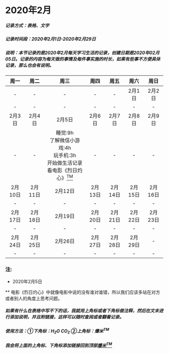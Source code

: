 # 2020年2月
##### 记录方式：表格、文字
##### 记录时间段：2020年2月1日-2020年2月29日
##### 说明：本节记录的是2020年2月每天学习生活的记录，创建日期是2020年02月05日。记录的内容为每天做的事情及每件事实施的时长，如果有些事不方便具体记录，那么也会有说明。

周一 | 周二 | 周三 | 周四 | 周五 | 周六 |  周日
:-:|:-:|:-:|:-:|:-:|:-:|:-:
-|-|-|-|-| 2月1日 |2月2日
-|-|-|-|-|-|-
2月3日 | 2月4日 | 2月5日 | 2月6日 | 2月7日 | 2月8日 |  2月9日
-|-|睡觉:9h<br>了解微信小游戏:4h<br>玩手机:3h<br>开始做生活记录<br>看电影《烈日灼心》[<sup>TM</sup>](###注:)|-|-|-|-
2月10日 | 2月11日 | 2月12日 | 2月13日 | 2月14日 | 2月15日 |  2月16日 
-|-|-|-|-|-|-
2月17日 | 2月18日 | 2月19日 | 2月20日 | 2月21日 | 2月22日 |  2月23日 
-|-|-|-|-|-|-
2月24日 | 2月25日 | 2月26日 | 2月27日 | 2月28日 | 2月29日 | - 
-|-|-|-|-|-|-


### 注:
* 2020年2月5日

** 电影《烈日灼心》中就像电影中说的没有谁对谁错，所以我们应该多站在对方或者别人的角度上思考问题。

##### 如果有什么在表格中写不下的话，我就用上角标或者下角标做注释，然后在文末进行添加说明，并且附链接，这样可以随时查阅或者翻看记录。
##### 使用方法：①下角标：H<sub>2</sub>O  CO<sub>2</sub> ②上角标：爆米<sup>TM</sup>
##### 我会将上面的上角标、下角标添加链接回到顶部[爆米<sup>TM</sup>](#2020年2月)
